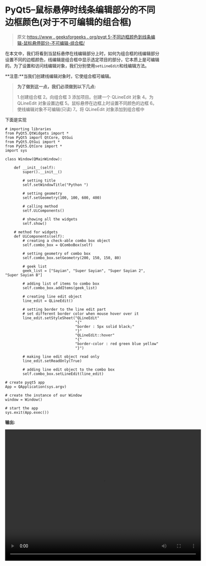 # PyQt5–鼠标悬停时线条编辑部分的不同边框颜色(对于不可编辑的组合框)

> 原文:[https://www . geeksforgeeks . org/pyqt 5-不同边框颜色到线条编辑-鼠标悬停部分-不可编辑-组合框/](https://www.geeksforgeeks.org/pyqt5-different-border-color-to-lineedit-part-on-mouse-hover-for-non-editable-combobox/)

在本文中，我们将看到当鼠标悬停在线编辑部分上时，如何为组合框的线编辑部分设置不同的边框颜色，线编辑是组合框中显示选定项目的部分，它本质上是可编辑的。为了设置和访问线编辑对象，我们分别使用`setLineEdit`和线编辑方法。

**注意:**当我们创建线编辑对象时，它使组合框可编辑。

> **为了做到这一点，我们必须做到以下几点:**
> 
> 1.创建组合框
> 2。向组合框
> 3 添加项目。创建一个 QLineEdit 对象
> 4。为 QLineEdit 对象设置边框
> 5。鼠标悬停在边框上时设置不同颜色的边框
> 6。使线编辑对象不可编辑(只读)
> 7。将 QLineEdit 对象添加到组合框中

下面是实现

```
# importing libraries
from PyQt5.QtWidgets import * 
from PyQt5 import QtCore, QtGui
from PyQt5.QtGui import * 
from PyQt5.QtCore import * 
import sys

class Window(QMainWindow):

    def __init__(self):
        super().__init__()

        # setting title
        self.setWindowTitle("Python ")

        # setting geometry
        self.setGeometry(100, 100, 600, 400)

        # calling method
        self.UiComponents()

        # showing all the widgets
        self.show()

    # method for widgets
    def UiComponents(self):
        # creating a check-able combo box object
        self.combo_box = QComboBox(self)

        # setting geometry of combo box
        self.combo_box.setGeometry(200, 150, 150, 80)

        # geek list
        geek_list = ["Sayian", "Super Sayian", "Super Sayian 2", "Super Sayian B"]

        # adding list of items to combo box
        self.combo_box.addItems(geek_list)

        # creating line edit object
        line_edit = QLineEdit()

        # setting border to the line edit part
        # set different border color when mouse hover over it
        line_edit.setStyleSheet("QLineEdit"
                                "{"
                                "border : 5px solid black;"
                                "}"
                                "QLineEdit::hover"
                                "{"
                                "border-color : red green blue yellow"
                                "}")

        # making line edit object read only
        line_edit.setReadOnly(True)

        # adding line edit object to the combo box
        self.combo_box.setLineEdit(line_edit)

# create pyqt5 app
App = QApplication(sys.argv)

# create the instance of our Window
window = Window()

# start the app
sys.exit(App.exec())
```

**输出:**

<video class="wp-video-shortcode" id="video-407333-1" width="640" height="428" preload="metadata" controls=""><source type="video/mp4" src="https://media.geeksforgeeks.org/wp-content/uploads/20200504011009/Python-04-05-2020-01_08_16.mp4?_=1">[https://media.geeksforgeeks.org/wp-content/uploads/20200504011009/Python-04-05-2020-01_08_16.mp4](https://media.geeksforgeeks.org/wp-content/uploads/20200504011009/Python-04-05-2020-01_08_16.mp4)</video>